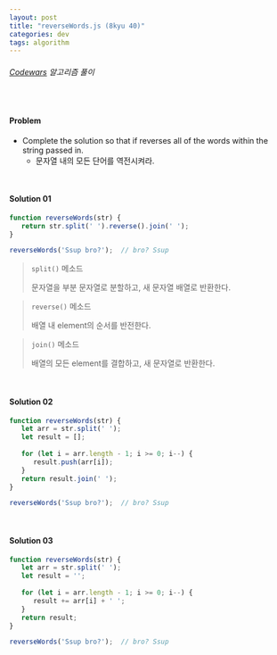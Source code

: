 ```yaml
---
layout: post
title: "reverseWords.js (8kyu 40)"
categories: dev
tags: algorithm
---
```


###### [Codewars](https://www.codewars.com) 알고리즘 풀이

<br>

#### Problem

- Complete the solution so that if reverses all of the words within the string passed in.
  - 문자열 내의 모든 단어를 역전시켜라.

<br>

#### Solution 01

```js
function reverseWords(str) {
   return str.split(' ').reverse().join(' ');
}

reverseWords('Ssup bro?');	// bro? Ssup
```

> `split()` 메소드
>
> 문자열을 부분 문자열로 분할하고, 새 문자열 배열로 반환한다.

> `reverse()` 메소드
>
> 배열 내 element의 순서를 반전한다.

> `join()` 메소드
>
> 배열의 모든 element를 결합하고, 새 문자열로 반환한다.

<br>

#### Solution 02

```js
function reverseWords(str) {
   let arr = str.split(' ');
   let result = [];
   
   for (let i = arr.length - 1; i >= 0; i--) {
      result.push(arr[i]);
   }
   return result.join(' ');
}

reverseWords('Ssup bro?');	// bro? Ssup
```

<br>

#### Solution 03

```js
function reverseWords(str) {
   let arr = str.split(' ');
   let result = '';
   
   for (let i = arr.length - 1; i >= 0; i--) {
      result += arr[i] + ' ';
   }
   return result;
}

reverseWords('Ssup bro?');	// bro? Ssup
```

<br>